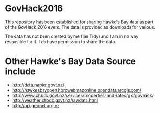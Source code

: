 # GovHack2016
This repository has been established for sharing Hawke's Bay data as part of the GovHack 2016 event.  The data is provided as downloads for various.

The data has not been created by me (Ian Tidy) and I am in no way resposible for it.  I do have permission to share the data.

# Other Hawke's Bay Data Source include
* http://data.napier.govt.nz/
* http://hawkesbayopen.hbrcwebmaponline.opendata.arcgis.com/
* http://www.chbdc.govt.nz/services/properties-and-rates/gis/govhack/
* http://weather.chbdc.govt.nz/rawdata.html 
* http://api.geonet.org.nz
